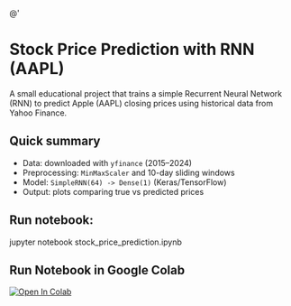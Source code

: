 @'
# Stock Price Prediction with RNN (AAPL)

A small educational project that trains a simple Recurrent Neural Network (RNN) to predict Apple (AAPL) closing prices using historical data from Yahoo Finance.

## Quick summary
- Data: downloaded with `yfinance` (2015–2024)
- Preprocessing: `MinMaxScaler` and 10-day sliding windows
- Model: `SimpleRNN(64) -> Dense(1)` (Keras/TensorFlow)
- Output: plots comparing true vs predicted prices

## Run notebook:

jupyter notebook stock_price_prediction.ipynb

## Run Notebook in Google Colab
[![Open In Colab](https://colab.research.google.com/assets/colab-badge.svg)](https://colab.research.google.com/drive/1vxT42UweHOPaQ2f-oQQb9yEfYv8yzTd6)
